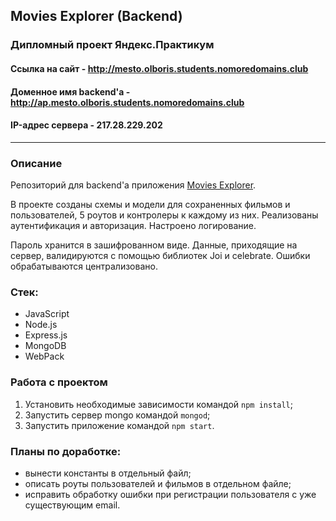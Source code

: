 ## Movies Explorer (Backend)

### Дипломный проект Яндекс.Практикум
#### Ссылка на сайт - http://mesto.olboris.students.nomoredomains.club
#### Доменное имя backend'а - http://ap.mesto.olboris.students.nomoredomains.club
#### IP-адрес сервера - 217.28.229.202
---
### Описание
Репозиторий для backend'а приложения [Movies Explorer](https://github.com/olboris/movies-explorer-frontend).

В проекте созданы схемы и модели для сохраненных фильмов и пользователей, 5 роутов и контролеры к каждому из них. Реализованы аутентификация и авторизация. Настроено логирование.

Пароль хранится в зашифрованном виде. Данные, приходящие на сервер, валидируются с помощью библиотек Joi и celebrate. Ошибки обрабатываются централизовано.

### Стек:

* JavaScript
* Node.js
* Express.js
* MongoDB
* WebPack

### Работа с проектом

1. Установить необходимые зависимости командой `npm install`;
2. Запустить сервер mongo  командой `mongod`;
3. Запустить приложение командой `npm start`.

### Планы по доработке:

* вынести константы в отдельный файл;
* описать роуты пользователей и фильмов в отдельном файле;
* исправить обработку ошибки при регистрации пользователя с уже существующим email.
